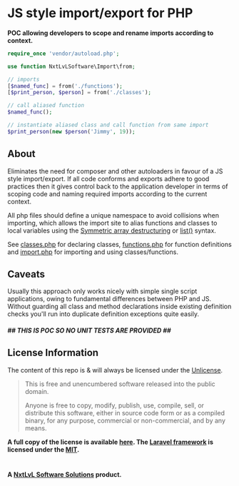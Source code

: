JS style import/export for PHP
===================
__POC allowing developers to scope and rename imports according to context.__

```php
require_once 'vendor/autoload.php';

use function NxtLvLSoftware\Import\from;

// imports
[$named_func] = from('./functions');
[$print_person, $person] = from('./classes');

// call aliased function
$named_func();

// instantiate aliased class and call function from same import
$print_person(new $person('Jimmy', 19));
```

## About

Eliminates the need for composer and other autoloaders in favour of a JS style import/export. If all code conforms and exports
adhere to good practices then it gives control back to the application developer in terms of scoping code and naming required
imports according to the current context.

All php files should define a unique namespace to avoid collisions when importing, which allows the import site to alias
functions and classes to local variables using the [Symmetric array destructuring](https://www.php.net/manual/en/migration71.new-features.php#migration71.new-features.symmetric-array-destructuring) or [list()](https://www.php.net/manual/en/function.list.php) syntax.

See [classes.php](examples/classes.php) for declaring classes, [functions.php](examples/functions.php) for function definitions and [import.php](examples/import.php) for importing and using classes/functions.

## Caveats

Usually this approach only works nicely with simple single script applications, owing to fundamental differences between PHP and JS.
Without guarding all class and method declarations inside existing definition checks you'll run into duplicate definition
exceptions quite easily.

#### _## THIS IS POC SO NO UNIT TESTS ARE PROVIDED ##_

## License Information

The content of this repo is & will always be licensed under the [Unlicense](http://unlicense.org/).

> This is free and unencumbered software released into the public domain.
>
> Anyone is free to copy, modify, publish, use, compile, sell, or
> distribute this software, either in source code form or as a compiled
> binary, for any purpose, commercial or non-commercial, and by any
> means.

__A full copy of the license is available [here](../LICENSE). The [Laravel framework](https://github.com/laravel/laravel) is licensed under the [MIT](https://opensource.org/licenses/MIT).__

#

__A [NxtLvL Software Solutions](https://github.com/NxtLvLSoftware) product.__
